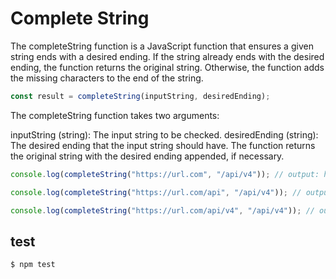 # Complete String

The completeString function is a JavaScript function that ensures a given string ends with a desired ending. If the string already ends with the desired ending, the function returns the original string. Otherwise, the function adds the missing characters to the end of the string.

```ts
const result = completeString(inputString, desiredEnding);
```

The completeString function takes two arguments:

inputString (string): The input string to be checked.
desiredEnding (string): The desired ending that the input string should have.
The function returns the original string with the desired ending appended, if necessary.

```ts
console.log(completeString("https://url.com", "/api/v4")); // output: https://url.com/api/v4

console.log(completeString("https://url.com/api", "/api/v4")); // output: https://url.com/api/v4

console.log(completeString("https://url.com/api/v4", "/api/v4")); // output: https://url.com/api/v4
```

## test

```
$ npm test
```
